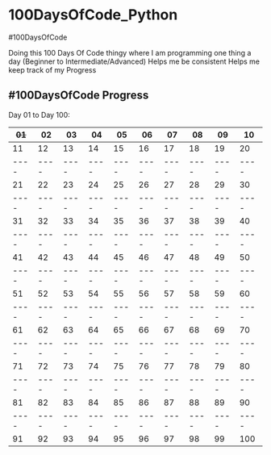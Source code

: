 # 100DaysOfCode_Python

#100DaysOfCode

Doing this 100 Days Of Code thingy where I am programming one thing a day (Beginner to Intermediate/Advanced)
Helps me be consistent
Helps me keep track of my Progress

## #100DaysOfCode Progress

Day 01 to Day 100:

| ~~01~~ | 02 | 03 | 04 | 05 | 06 | 07 | 08 | 09 | 10 |
|----|----|----|----|----|----|----|----|----|----|
| 11 | 12 | 13 | 14 | 15 | 16 | 17 | 18 | 19 | 20 |
|----|----|----|----|----|----|----|----|----|----|
| 21 | 22 | 23 | 24 | 25 | 26 | 27 | 28 | 29 | 30 |
|----|----|----|----|----|----|----|----|----|----|
| 31 | 32 | 33 | 34 | 35 | 36 | 37 | 38 | 39 | 40 |
|----|----|----|----|----|----|----|----|----|----|
| 41 | 42 | 43 | 44 | 45 | 46 | 47 | 48 | 49 | 50 |
|----|----|----|----|----|----|----|----|----|----|
| 51 | 52 | 53 | 54 | 55 | 56 | 57 | 58 | 59 | 60 |
|----|----|----|----|----|----|----|----|----|----|
| 61 | 62 | 63 | 64 | 65 | 66 | 67 | 68 | 69 | 70 |
|----|----|----|----|----|----|----|----|----|----|
| 71 | 72 | 73 | 74 | 75 | 76 | 77 | 78 | 79 | 80 |
|----|----|----|----|----|----|----|----|----|----|
| 81 | 82 | 83 | 84 | 85 | 86 | 87 | 88 | 89 | 90 |
|----|----|----|----|----|----|----|----|----|----|
| 91 | 92 | 93 | 94 | 95 | 96 | 97 | 98 | 99 | 100|

